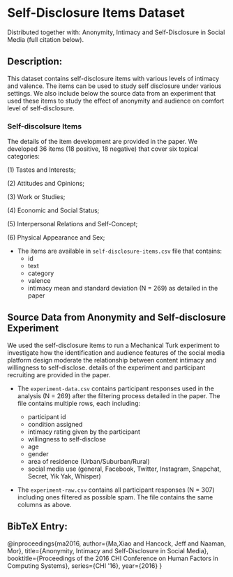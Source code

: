 # Self-Disclosure Items Dataset

Distributed together with: Anonymity, Intimacy and Self-Disclosure in Social Media (full citation below).

## Description:

This dataset contains self-disclosure items with various levels of intimacy and valence. The items can be used to study self disclosure under various settings. We also include below the source data from an experiment that used these items to study the effect of anonymity and audience on comfort level of self-disclosure. 

### Self-discolsure Items

The details of the item development are provided in the paper. We developed 36 items (18 positive, 18 negative) that cover six topical categories:

(1) Tastes and Interests;

(2) Attitudes and Opinions;

(3) Work or Studies;

(4) Economic and Social Status;

(5) Interpersonal Relations and Self-Concept;

(6) Physical Appearance and Sex;

* The items are available in ``self-disclosure-items.csv`` file that contains:
	- id
	- text
	- category
	- valence
	- intimacy mean and standard deviation (N = 269) as detailed in the paper

## Source Data from Anonymity and Self-disclosure Experiment

We used the self-disclosure items to run a Mechanical Turk experiment to investigate how the identification and audience features of the social media platform design moderate the relationship between content intimacy and willingness to self-disclose. details of the experiment and participant recruiting are provided in the paper. 

* The ``experiment-data.csv`` contains participant responses used in the analysis (N = 269) after the filtering process detailed in the paper. The file contains multiple rows, each including:
	- participant id
	- condition assigned
	- intimacy rating given by the participant
	- willingness to self-disclose
	- age
	- gender
	- area of residence (Urban/Suburban/Rural)
	- social media use (general, Facebook, Twitter, Instagram, Snapchat, Secret, Yik Yak, Whisper)

* The ``experiment-raw.csv`` contains all participant responses (N = 307) including ones filtered as possible spam. The file contains the same columns as above.


## BibTeX Entry:

@inproceedings{ma2016,
  author={Ma,Xiao and Hancock, Jeff and Naaman, Mor},
  title={Anonymity, Intimacy and Self-Disclosure in Social Media},
  booktitle={Proceedings of the 2016 CHI Conference on Human Factors in Computing Systems},
  series={CHI '16},
  year={2016}
}
